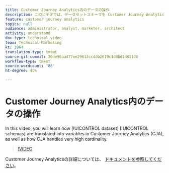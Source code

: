 ```yaml
---
title: Customer Journey Analytics内のデータの操作
description: このビデオでは、データセットスキーマを Customer Journey Analytics（CJA）内の変数に変換する方法、および CJA が非常に大きな基数をどのように処理するかを学びます。
feature: customer journey analytics
topics: null
audience: administrator, analyst, marketer, architect
activity: understand
doc-type: technical video
team: Technical Marketing
kt: 3964
translation-type: tm+mt
source-git-commit: 36de96aa477ee29613cc4db2619c1d8bd1d811d0
workflow-type: tm+mt
source-wordcount: '86'
ht-degree: 40%

---
```



# Customer Journey Analytics内のデータの操作

In this video, you will learn how [!UICONTROL dataset] [!UICONTROL schemas] are translated into variables in Customer Journey Analytics (CJA), as well as how CJA handles very high cardinality.

>[!VIDEO](https://video.tv.adobe.com/v/32112/?quality=12)

Customer Journey Analyticsの詳細については、 [ドキュメントを参照してください](https://docs.adobe.com/content/help/ja-JP/analytics-platform/using/cja-landing.html)。

